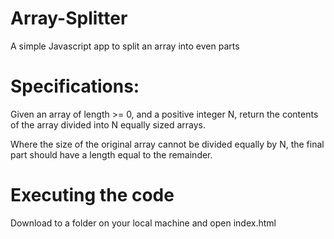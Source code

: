# Array-Splitter
A simple Javascript app to split an array into even parts

# Specifications:
Given an array of length >= 0, and a positive integer N, return the contents of the array divided into N equally sized arrays.

Where the size of the original array cannot be divided equally by N, the final part should have a length equal to the remainder.

# Executing the code
Download to a folder on your local machine and open index.html